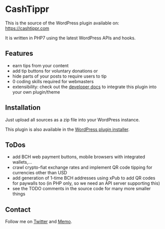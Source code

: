 # CashTippr
This is the source of the WordPress plugin available on: https://cashtippr.com

It is written in PHP7 using the latest WordPress APIs and hooks.

## Features
* earn tips from your content
* add tip buttons for voluntary donations or
* hide parts of your posts to require users to tip
* 0 coding skills required for webmasters
* extensibility: check out the [developer docs](https://cashtippr.com/developer-docs/) to integrate this plugin into your own plugin/theme


## Installation
Just upload all sources as a zip file into your WordPress instance.

This plugin is also available in the [WordPress plugin installer](https://wordpress.org/plugins/cashtippr-bitcoin-cash-moneybutton-payments/).


## ToDos
* add BCH web payment buttons, mobile browsers with integrated wallets,...
* crawl crypto-fiat exchange rates and implement QR code tipping for currencies other than USD
* add generation of 1-time BCH addresses using xPub to add QR codes for paywalls too (in PHP only, so we need an API server supporting this)
* see the TODO comments in the source code for many more smaller things


## Contact
Follow me on [Twitter](https://twitter.com/ekliptor) and [Memo](https://memo.cash/profile/1JFKA1CabVyX98qPRAUQBL9NhoTnXZr5Zm).
